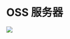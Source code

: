 
# OSS 服务器
![](https://img.shields.io/badge/dynamic/json?url=<URL>&label=version&query=<$.DATA.SUBDATA>&color=<COLOR>&prefix=<PREFIX>&suffix=<SUFFIX>)